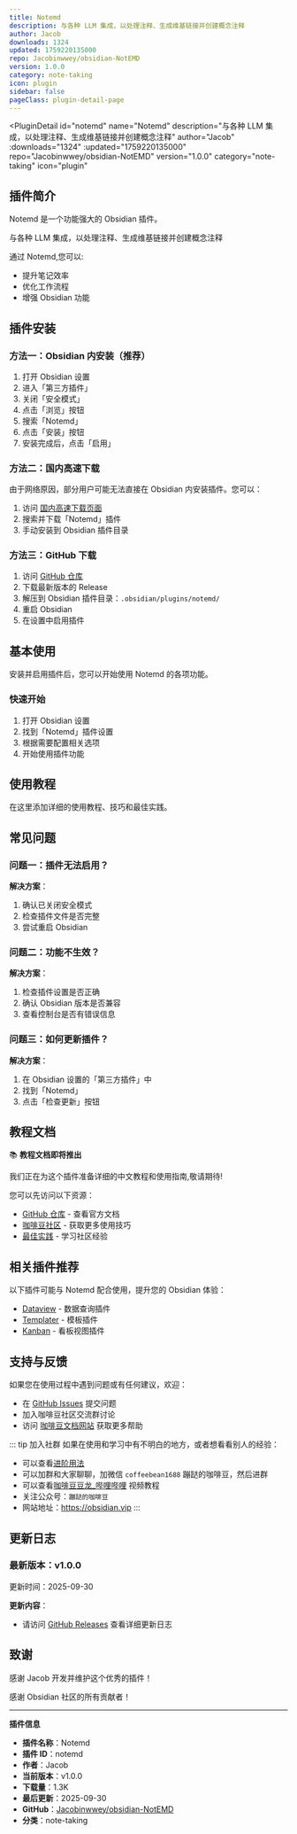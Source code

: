 ```yaml
---
title: Notemd
description: 与各种 LLM 集成，以处理注释、生成维基链接并创建概念注释
author: Jacob
downloads: 1324
updated: 1759220135000
repo: Jacobinwwey/obsidian-NotEMD
version: 1.0.0
category: note-taking
icon: plugin
sidebar: false
pageClass: plugin-detail-page
---
```


<PluginDetail
  id="notemd"
  name="Notemd"
  description="与各种 LLM 集成，以处理注释、生成维基链接并创建概念注释"
  author="Jacob"
  :downloads="1324"
  :updated="1759220135000"
  repo="Jacobinwwey/obsidian-NotEMD"
  version="1.0.0"
  category="note-taking"
  icon="plugin"
>

<!-- AUTO_GENERATED_START -->
## 插件简介

Notemd 是一个功能强大的 Obsidian 插件。

与各种 LLM 集成，以处理注释、生成维基链接并创建概念注释

通过 Notemd,您可以:

- 提升笔记效率
- 优化工作流程
- 增强 Obsidian 功能

<!-- AUTO_GENERATED_END -->

<!-- AUTO_GENERATED_START -->
## 插件安装

### 方法一：Obsidian 内安装（推荐）

1. 打开 Obsidian 设置
2. 进入「第三方插件」
3. 关闭「安全模式」
4. 点击「浏览」按钮
5. 搜索「Notemd」
6. 点击「安装」按钮
7. 安装完成后，点击「启用」

### 方法二：国内高速下载

由于网络原因，部分用户可能无法直接在 Obsidian 内安装插件。您可以：

1. 访问 [国内高速下载页面](/zh/documentation/obsidian-plugins-download.html)
2. 搜索并下载「Notemd」插件
3. 手动安装到 Obsidian 插件目录

### 方法三：GitHub 下载

1. 访问 [GitHub 仓库](https://github.com/Jacobinwwey/obsidian-NotEMD)
2. 下载最新版本的 Release
3. 解压到 Obsidian 插件目录：`.obsidian/plugins/notemd/`
4. 重启 Obsidian
5. 在设置中启用插件

## 基本使用

安装并启用插件后，您可以开始使用 Notemd 的各项功能。

### 快速开始

1. 打开 Obsidian 设置
2. 找到「Notemd」插件设置
3. 根据需要配置相关选项
4. 开始使用插件功能

<!-- AUTO_GENERATED_END -->

<!-- CUSTOM_CONTENT_START:tutorial -->
## 使用教程

在这里添加详细的使用教程、技巧和最佳实践。

<!-- CUSTOM_CONTENT_END:tutorial -->

<!-- SHARED_CONTENT_START -->
## 常见问题

### 问题一：插件无法启用？

**解决方案**：
1. 确认已关闭安全模式
2. 检查插件文件是否完整
3. 尝试重启 Obsidian

### 问题二：功能不生效？

**解决方案**：
1. 检查插件设置是否正确
2. 确认 Obsidian 版本是否兼容
3. 查看控制台是否有错误信息

### 问题三：如何更新插件？

**解决方案**：
1. 在 Obsidian 设置的「第三方插件」中
2. 找到「Notemd」
3. 点击「检查更新」按钮

## 教程文档

📚 **教程文档即将推出**

我们正在为这个插件准备详细的中文教程和使用指南,敬请期待!

您可以先访问以下资源：
- [GitHub 仓库](https://github.com/Jacobinwwey/obsidian-NotEMD) - 查看官方文档
- [咖啡豆社区](/zh/bases/) - 获取更多使用技巧
- [最佳实践](/zh/best-practices/) - 学习社区经验

## 相关插件推荐

以下插件可能与 Notemd 配合使用，提升您的 Obsidian 体验：

- [Dataview](/zh/plugins/dataview.html) - 数据查询插件
- [Templater](/zh/plugins/templater-obsidian.html) - 模板插件
- [Kanban](/zh/plugins/obsidian-kanban.html) - 看板视图插件

## 支持与反馈

如果您在使用过程中遇到问题或有任何建议，欢迎：

- 在 [GitHub Issues](https://github.com/Jacobinwwey/obsidian-NotEMD/issues) 提交问题
- 加入咖啡豆社区交流群讨论
- 访问 [咖啡豆文档网站](https://obsidian.vip) 获取更多帮助

::: tip 加入社群
如果在使用和学习中有不明白的地方，或者想看看别人的经验：
- 可以查看[进阶用法](/zh/advanced)
- 可以加群和大家聊聊，加微信 `coffeebean1688` 蹦跶的咖啡豆，然后进群
- 可以查看[咖啡豆豆龙_哔哩哔哩](https://space.bilibili.com/618777356) 视频教程
- 关注公众号：`蹦跶的咖啡豆`
- 网站地址：https://obsidian.vip
:::
<!-- SHARED_CONTENT_END -->

<!-- AUTO_GENERATED_START -->
## 更新日志

### 最新版本：v1.0.0

更新时间：2025-09-30

**更新内容**：
- 请访问 [GitHub Releases](https://github.com/Jacobinwwey/obsidian-NotEMD/releases) 查看详细更新日志

## 致谢

感谢 Jacob 开发并维护这个优秀的插件！

感谢 Obsidian 社区的所有贡献者！

---

**插件信息**
- **插件名称**：Notemd
- **插件 ID**：notemd
- **作者**：Jacob
- **当前版本**：v1.0.0
- **下载量**：1.3K
- **最后更新**：2025-09-30
- **GitHub**：[Jacobinwwey/obsidian-NotEMD](https://github.com/Jacobinwwey/obsidian-NotEMD)
- **分类**：note-taking
<!-- AUTO_GENERATED_END -->

</PluginDetail>

